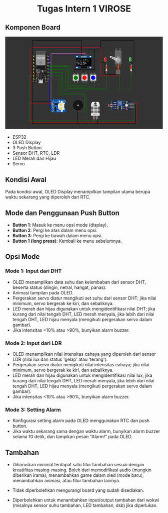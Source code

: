 <div align=center>

# Tugas Intern 1 VIROSE

</div>

## Komponen Board

![Board](img/image.png)

- ESP32
- OLED Display
- 3 Push Button
- Sensor DHT, RTC, LDR
- LED Merah dan Hijau
- Servo

## Kondisi Awal

Pada kondisi awal, OLED Display menampilkan tampilan utama berupa waktu sekarang yang diperoleh dari RTC.

## Mode dan Penggunaan Push Button

- **Button 1**: Masuk ke menu opsi mode (display).
- **Button 2**: Pergi ke atas dalam menu opsi.
- **Button 3**: Pergi ke bawah dalam menu opsi.
- **Button 1 (long press)**: Kembali ke menu sebelumnya.

## Opsi Mode

### Mode 1: Input dari DHT

- OLED menampilkan data suhu dan kelembaban dari sensor DHT, beserta status (dingin, netral, hangat, panas).
- Animasi tampilan pada OLED.
- Pergerakan servo diatur mengikuti set suhu dari sensor DHT; jika nilai minimum, servo bergerak ke kiri, dan sebaliknya.
- LED merah dan hijau digunakan untuk mengidentifikasi nilai DHT; jika kurang dari nilai tengah DHT, LED merah menyala, jika lebih dari nilai tengah DHT, LED hijau menyala (mengikuti pergerakan servo dalam gambar).
- Jika intensitas <10% atau >90%, bunyikan alarm buzzer.

### Mode 2: Input dari LDR

- OLED menampilkan nilai intensitas cahaya yang diperoleh dari sensor LDR (nilai lux dan status 'gelap' atau 'terang').
- Pergerakan servo diatur mengikuti nilai intensitas cahaya; jika nilai minimum, servo bergerak ke kiri, dan sebaliknya.
- LED merah dan hijau digunakan untuk mengidentifikasi nilai lux; jika kurang dari nilai tengah DHT, LED merah menyala, jika lebih dari nilai tengah DHT, LED hijau menyala (mengikuti pergerakan servo dalam gambar).
- Jika intensitas <10% atau >90%, bunyikan alarm buzzer.

### Mode 3: Setting Alarm

- Konfigurasi setting alarm pada OLED menggunakan RTC dan push button.
- Jika waktu sekarang sama dengan waktu alarm, bunyikan alarm buzzer selama 10 detik, dan tampikan pesan "Alarm!" pada OLED.

## Tambahan
- Diharuskan minimal terdapat satu fitur tambahan sesuai dengan kreatifitas masing-masing. Boleh dari memodifikasi audio (mungkin diberikan irama), menambahkan game dalam oled (mode baru), menambahkan animasi, atau fitur tambahan lainnya. 

- Tidak diperbolehkan mengurangi board yang sudah disediakan. 

- Diperbolehkan untuk menambahkan input/output tambahan dari wokwi (misalnya sensor suhu tambahan, LED tambahan, dsb) jika diperlukan.